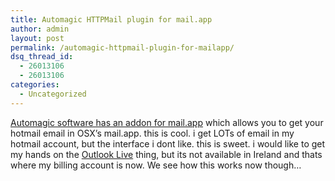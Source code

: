```yaml
---
title: Automagic HTTPMail plugin for mail.app
author: admin
layout: post
permalink: /automagic-httpmail-plugin-for-mailapp/
dsq_thread_id:
  - 26013106
  - 26013106
categories:
  - Uncategorized
---
```

[Automagic software has an addon for mail.app][1] which allows you to get your hotmail email in OSX&#8217;s mail.app. this is cool. i get LOTs of email in my hotmail account, but the interface i dont like. this is sweet. i would like to get my hands on the [Outlook Live][2] thing, but its not available in Ireland and thats where my billing account is now. We see how this works now though&#8230;

 [1]: http://www.automagic-software.com/products.php#httpmail
 [2]: http://outlooklive.msn.com/